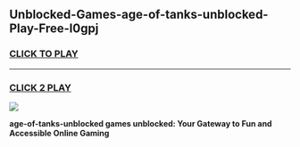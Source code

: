 
## Unblocked-Games-age-of-tanks-unblocked-Play-Free-l0gpj
<h3>
<a href="https://premium76.site?title=age-of-tanks-unblocked&ref=20M">CLICK TO PLAY</a></h3>
<hr>

<h3>
<a href="https://premium76.site?title=age-of-tanks-unblocked&ref=20M">CLICK 2 PLAY</a>
  
</h3>

<a href="https://premium76.site?title=age-of-tanks-unblocked&ref=19M"><img src="https://clearcache.store/games.png"></a>


**age-of-tanks-unblocked games unblocked: Your Gateway to Fun and Accessible Online Gaming**
